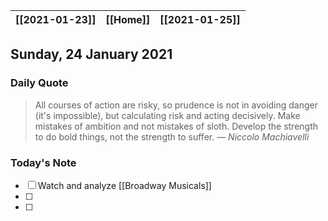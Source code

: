 | [[2021-01-23]] | [[Home]] | [[2021-01-25]] |
| :------------: | :------: | :------------: |

## Sunday, 24 January 2021

### Daily Quote
> All courses of action are risky, so prudence is not in avoiding danger (it's impossible), but calculating risk and acting decisively. Make mistakes of ambition and not mistakes of sloth. Develop the strength to do bold things, not the strength to suffer.
> &mdash; <cite>Niccolo Machiavelli</cite>

### Today's Note

- [ ] Watch and analyze [[Broadway Musicals]]
- [ ] 
- [ ] 